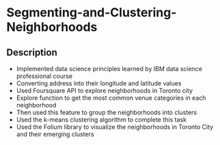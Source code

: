 # Segmenting-and-Clustering-Neighborhoods

## Description
*	Implemented data science principles learned by IBM data science professional course
*	Converting address into their longitude and latitude values
*	Used Foursquare API to explore neighborhoods in Toronto city
*	Explore function to get the most common venue categories in each neighborhood
*	Then used this feature to group the neighborhoods into clusters
*	Used the k-means clustering algorithm to complete this task
*	Used the Folium library to visualize the neighborhoods in Toronto City and their emerging clusters


